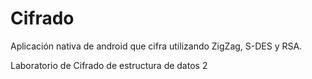 # Cifrado
Aplicación nativa de android que cifra utilizando ZigZag, S-DES y RSA.

Laboratorio de Cifrado de estructura de datos 2
